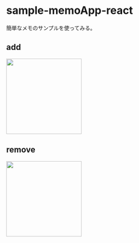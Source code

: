 # sample-memoApp-react

簡単なメモのサンプルを使ってみる。

## add

<img src="https://user-images.githubusercontent.com/67744349/101757590-ad713c80-3b1a-11eb-84f1-1dbd4d17e027.gif" width="200">

## remove

<img src="https://user-images.githubusercontent.com/67744349/101757633-b8c46800-3b1a-11eb-9159-b200e85b2f64.gif" width="200">
